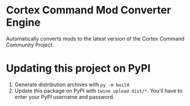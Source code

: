 # Cortex Command Mod Converter Engine

Automatically converts mods to the latest version of the Cortex Command Community Project.

# Updating this project on PyPI

1. Generate distribution archives with `py -m build`
2. Update this package on PyPI with `twine upload dist/*`. You'll have to enter your PyPI username and password.
